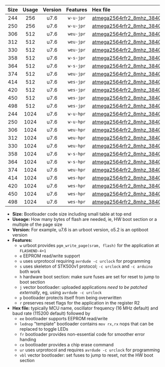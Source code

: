|Size|Usage|Version|Features|Hex file|
|:-:|:-:|:-:|:-:|:--|
|244|256|u7.6|`w-u-jpr`|[atmega2564rfr2_8mhz_38400bps_ur_vbl.hex](https://raw.githubusercontent.com/stefanrueger/urboot/main/atmega2564rfr2_8mhz_38400bps_ur_vbl.hex)|
|250|256|u7.6|`w-u-jpr`|[atmega2564rfr2_8mhz_38400bps_lednop_ur_vbl.hex](https://raw.githubusercontent.com/stefanrueger/urboot/main/atmega2564rfr2_8mhz_38400bps_lednop_ur_vbl.hex)|
|306|512|u7.6|`weu-jpr`|[atmega2564rfr2_8mhz_38400bps_ee_ur_vbl.hex](https://raw.githubusercontent.com/stefanrueger/urboot/main/atmega2564rfr2_8mhz_38400bps_ee_ur_vbl.hex)|
|312|512|u7.6|`weu-jpr`|[atmega2564rfr2_8mhz_38400bps_ee_lednop_ur_vbl.hex](https://raw.githubusercontent.com/stefanrueger/urboot/main/atmega2564rfr2_8mhz_38400bps_ee_lednop_ur_vbl.hex)|
|330|512|u7.6|`weu-jpr`|[atmega2564rfr2_8mhz_38400bps_ee_lednop_fr_ur_vbl.hex](https://raw.githubusercontent.com/stefanrueger/urboot/main/atmega2564rfr2_8mhz_38400bps_ee_lednop_fr_ur_vbl.hex)|
|358|512|u7.6|`w-s-jpr`|[atmega2564rfr2_8mhz_38400bps_vbl.hex](https://raw.githubusercontent.com/stefanrueger/urboot/main/atmega2564rfr2_8mhz_38400bps_vbl.hex)|
|364|512|u7.6|`w-s-jpr`|[atmega2564rfr2_8mhz_38400bps_lednop_vbl.hex](https://raw.githubusercontent.com/stefanrueger/urboot/main/atmega2564rfr2_8mhz_38400bps_lednop_vbl.hex)|
|374|512|u7.6|`weu-jpr`|[atmega2564rfr2_8mhz_38400bps_ee_lednop_fr_ce_ur_vbl.hex](https://raw.githubusercontent.com/stefanrueger/urboot/main/atmega2564rfr2_8mhz_38400bps_ee_lednop_fr_ce_ur_vbl.hex)|
|414|512|u7.6|`wes-jpr`|[atmega2564rfr2_8mhz_38400bps_ee_vbl.hex](https://raw.githubusercontent.com/stefanrueger/urboot/main/atmega2564rfr2_8mhz_38400bps_ee_vbl.hex)|
|420|512|u7.6|`wes-jpr`|[atmega2564rfr2_8mhz_38400bps_ee_lednop_vbl.hex](https://raw.githubusercontent.com/stefanrueger/urboot/main/atmega2564rfr2_8mhz_38400bps_ee_lednop_vbl.hex)|
|450|512|u7.6|`wes-jpr`|[atmega2564rfr2_8mhz_38400bps_ee_lednop_fr_vbl.hex](https://raw.githubusercontent.com/stefanrueger/urboot/main/atmega2564rfr2_8mhz_38400bps_ee_lednop_fr_vbl.hex)|
|498|512|u7.6|`wes-jpr`|[atmega2564rfr2_8mhz_38400bps_ee_lednop_fr_ce_vbl.hex](https://raw.githubusercontent.com/stefanrueger/urboot/main/atmega2564rfr2_8mhz_38400bps_ee_lednop_fr_ce_vbl.hex)|
|244|1024|u7.6|`w-u-hpr`|[atmega2564rfr2_8mhz_38400bps_ur.hex](https://raw.githubusercontent.com/stefanrueger/urboot/main/atmega2564rfr2_8mhz_38400bps_ur.hex)|
|250|1024|u7.6|`w-u-hpr`|[atmega2564rfr2_8mhz_38400bps_lednop_ur.hex](https://raw.githubusercontent.com/stefanrueger/urboot/main/atmega2564rfr2_8mhz_38400bps_lednop_ur.hex)|
|306|1024|u7.6|`weu-hpr`|[atmega2564rfr2_8mhz_38400bps_ee_ur.hex](https://raw.githubusercontent.com/stefanrueger/urboot/main/atmega2564rfr2_8mhz_38400bps_ee_ur.hex)|
|312|1024|u7.6|`weu-hpr`|[atmega2564rfr2_8mhz_38400bps_ee_lednop_ur.hex](https://raw.githubusercontent.com/stefanrueger/urboot/main/atmega2564rfr2_8mhz_38400bps_ee_lednop_ur.hex)|
|330|1024|u7.6|`weu-hpr`|[atmega2564rfr2_8mhz_38400bps_ee_lednop_fr_ur.hex](https://raw.githubusercontent.com/stefanrueger/urboot/main/atmega2564rfr2_8mhz_38400bps_ee_lednop_fr_ur.hex)|
|358|1024|u7.6|`w-s-hpr`|[atmega2564rfr2_8mhz_38400bps.hex](https://raw.githubusercontent.com/stefanrueger/urboot/main/atmega2564rfr2_8mhz_38400bps.hex)|
|364|1024|u7.6|`w-s-hpr`|[atmega2564rfr2_8mhz_38400bps_lednop.hex](https://raw.githubusercontent.com/stefanrueger/urboot/main/atmega2564rfr2_8mhz_38400bps_lednop.hex)|
|374|1024|u7.6|`weu-hpr`|[atmega2564rfr2_8mhz_38400bps_ee_lednop_fr_ce_ur.hex](https://raw.githubusercontent.com/stefanrueger/urboot/main/atmega2564rfr2_8mhz_38400bps_ee_lednop_fr_ce_ur.hex)|
|414|1024|u7.6|`wes-hpr`|[atmega2564rfr2_8mhz_38400bps_ee.hex](https://raw.githubusercontent.com/stefanrueger/urboot/main/atmega2564rfr2_8mhz_38400bps_ee.hex)|
|420|1024|u7.6|`wes-hpr`|[atmega2564rfr2_8mhz_38400bps_ee_lednop.hex](https://raw.githubusercontent.com/stefanrueger/urboot/main/atmega2564rfr2_8mhz_38400bps_ee_lednop.hex)|
|450|1024|u7.6|`wes-hpr`|[atmega2564rfr2_8mhz_38400bps_ee_lednop_fr.hex](https://raw.githubusercontent.com/stefanrueger/urboot/main/atmega2564rfr2_8mhz_38400bps_ee_lednop_fr.hex)|
|498|1024|u7.6|`wes-hpr`|[atmega2564rfr2_8mhz_38400bps_ee_lednop_fr_ce.hex](https://raw.githubusercontent.com/stefanrueger/urboot/main/atmega2564rfr2_8mhz_38400bps_ee_lednop_fr_ce.hex)|

- **Size:** Bootloader code size including small table at top end
- **Useage:** How many bytes of flash are needed, ie, HW boot section or a multiple of the page size
- **Version:** For example, u7.6 is an urboot version, o5.2 is an optiboot version
- **Features:**
  + `w` urboot provides `pgm_write_page(sram, flash)` for the application at `FLASHEND-4+1`
  + `e` EEPROM read/write support
  + `u` uses urprotocol requiring `avrdude -c urclock` for programming
  + `s` uses skeleton of STK500v1 protocol; `-c urclock` and `-c arduino` both work
  + `h` hardware boot section: make sure fuses are set for reset to jump to boot section
  + `j` vector bootloader: uploaded applications *need to be patched externally*, eg, using `avrdude -c urclock`
  + `p` bootloader protects itself from being overwritten
  + `r` preserves reset flags for the application in the register R2
- **Hex file:** typically MCU name, oscillator frequency (16 MHz default) and baud rate (115200 default) followed by
  + `ee` bootloader supports EEPROM read/write
  + `lednop` "template" bootloader contains `mov rx,rx` nops that can be replaced to toggle LEDs
  + `fr` bootloader provides non-essential code for smoother error handing
  + `ce` bootloader provides a chip erase command
  + `ur` uses urprotocol and requires `avrdude -c urclock` for programming
  + `vbl` vector bootloader: set fuses to jump to reset, not the HW boot section

